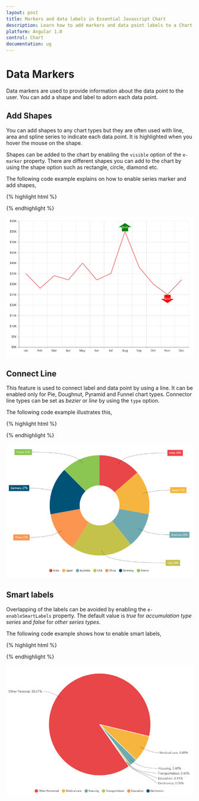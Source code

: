 ```yaml
---
layout: post
title: Markers and data labels in Essential Javascript Chart
description: Learn how to add markers and data point labels to a Chart series.
platform: Angular 1.0
control: Chart
documentation: ug
---
```


# Data Markers

Data markers are used to provide information about the data point to the user. You can add a shape and label to adorn each data point.

## Add Shapes

You can add shapes to any chart types but they are often used with line, area and spline series to indicate each data point. It is highlighted when you hover the mouse on the shape.

Shapes can be added to the chart by enabling the `visible` option of the `e-marker` property. There are different shapes you can add to the chart by using the shape option such as rectangle, circle, diamond etc.

The following code example explains on how to enable series marker and add shapes,

{% highlight html %}

<html xmlns="http://www.w3.org/1999/xhtml" lang="en" ng-app="ChartApp">
    <head>
        <title>Essential Studio for AngularJS: Chart</title>
        <!--CSS and Script file References -->
    </head>
    <body ng-controller="ChartCtrl">
         <div id="container" ej-chart>
         <e-series>
         <e-series e-marker-visible="true" e-marker-shape="diamond">
         </e-series>
         <e-series e-marker-visible="true" e-marker-shape="triangle" >
         </e-series>
         <e-series e-marker-visible="true" e-marker-shape="Hexagon">
         </e-series>
         </e-series>
         </div>
         <script>
         angular.module('ChartApp', ['ejangular'])
         .controller('ChartCtrl', function ($scope) {
             
                });
        </script>
    </body>
</html>

{% endhighlight %}

![](Data-Markers_images/Data-Markers_img1.png)



## Add image as marker

Apart from the shapes, you can also add images to mark the data point by using the `imageUrl` option.

The following code example illustrates this,

{% highlight html %}

<html xmlns="http://www.w3.org/1999/xhtml" lang="en" ng-app="ChartApp">
    <head>
        <title>Essential Studio for AngularJS: Chart</title>
        <!--CSS and Script file References -->
    </head>
    <body ng-controller="ChartCtrl">
         <div id="container" ej-chart>
         <e-series>
         <e-series e-marker-visible="true" e-marker-shape="image"
         e-marker-imageurl="sun_annotation.png" e-marker-size-height="20"
         e-marker-size-width="20">
         </e-series>
         </div>
         <script>
         angular.module('ChartApp', ['ejangular'])
         .controller('ChartCtrl', function ($scope) {
              
                });
        </script>
    </body>
</html>

{% endhighlight %}

![](Data-Markers_images/Data-Markers_img2.png)


## Add labels

Data label can be added to a chart series by enabling the `visible` property in the `dataLabel` option. The labels appear at the top of the data point, by default.

The following code example shows how to enable data label and set its horizontal and vertical text alignment. 

{% highlight html %}

<html xmlns="http://www.w3.org/1999/xhtml" lang="en" ng-app="ChartApp">
    <head>
        <title>Essential Studio for AngularJS: Chart</title>
        <!--CSS and Script file References -->
    </head>
    <body ng-controller="ChartCtrl">
         <div id="container" ej-chart>
         <e-series>
         <e-series e-marker-datalabel-visible="true" 
         e-marker-datalabel-horizontaltextalignment="center"
         e-marker-datalabel-verticaltextalignment="far">
         </e-series>
        </div>
        <script>
        angular.module('ChartApp', ['ejangular'])
        .controller('ChartCtrl', function ($scope) {
                
                });
        </script>
    </body>
</html>


{% endhighlight %}

![](Data-Markers_images/Data-Markers_img3.png)


Label content can be formatted by using the template option. Inside the template, you can add the placeholder text *"point.x"* and *"point.y"* to display corresponding data points x & y value.

You can adorn the labels with background shapes by setting *shape* option.

The following code example shows how to add background shapes and set template to data label.

{% highlight html %}


<div id="template">
<div id="left">
<img src="../images/chart/icon_investments.png"/>
</div>
<div id="right">
<div id="point">#point.y#%</div>
</div>
</div>
<html xmlns="http://www.w3.org/1999/xhtml" lang="en" ng-app="ChartApp">
    <head>
        <title>Essential Studio for AngularJS: Chart</title>
        <!--CSS and Script file References -->
    </head>
    <body ng-controller="ChartCtrl">
         <div id="container" ej-chart>
         <e-series>
         <e-series e-marker-datalabel-visible="true"
         e-marker-datalabel-template="template"></e-series>
         <e-series e-marker-datalabel-visible="true"
         e-marker-datalabel-shape="rectangle" 
         e-marker-datalabel-border-width="1"
         e-marker-datalabel-border-color="red"></e-series>
         <e-series e-marker-datalabel-visible="true"></e-series>
         </e-series>
         </div>
         <script>
         angular.module('ChartApp', ['ejangular'])
         .controller('ChartCtrl', function ($scope) {
             
                });
        </script>
    </body>
</html>
    
{% endhighlight %}

![](Data-Markers_images/Data-Markers_img4.png)


The appearance of the labels can be customized by using the `font` and `offset` options. The `offset` option is used to move the labels vertically. Also, labels can be rotated by using the `rotate` option.

The following code example shows how to rotate datalabel text and customize the font.

{% highlight html %}

<html xmlns="http://www.w3.org/1999/xhtml" lang="en" ng-app="ChartApp">
    <head>
        <title>Essential Studio for AngularJS: Chart</title>
        <!--CSS and Script file References -->
    </head>
    <body ng-controller="ChartCtrl">
         <div id="container" ej-chart>
         <e-series>
         <e-series e-marker-datalabel-visible="true"
         e-marker-datalabel-angle="30" e-marker-datalabel-offset="15"
         e-marker-datalabel-font-color="black" e-marker-datalabel-font-size="13px">
         </e-series>
         </div>
         <script>
         angular.module('ChartApp', ['ejangular'])
         .controller('ChartCtrl', function ($scope) {
               
                });
        </script>
    </body>
</html>

{% endhighlight %}

![](Data-Markers_images/Data-Markers_img5.png)


You can position the label to the top, center or bottom position of the segment by using the `textPosition` option for the chart types such as column, bar, stacked bar, stacked column, 100% stacked bar, 100% stacked column, candle and OHLC.

The following code example shows how to set textPosition to display data label in the middle of the column rectangle.

{% highlight html %}

<html xmlns="http://www.w3.org/1999/xhtml" lang="en" ng-app="ChartApp">
    <head>
        <title>Essential Studio for AngularJS: Chart</title>
        <!--CSS and Script file References -->
    </head>
    <body ng-controller="ChartCtrl">
         <div id="container" ej-chart>
         <e-series>
         <e-series e-marker-datalabel-visible="true"
         e-marker-datalabel-textposition="middle">
         </e-series>
         </div>
         <script>
         angular.module('ChartApp', ['ejangular'])
         .controller('ChartCtrl', function ($scope) {
               
                });
        </script>
    </body>
</html>

{% endhighlight %}

![](Data-Markers_images/Data-Markers_img6.png)


The label can be positioned inside or outside the perimeter of the series by using the `e-labelPosition` option for the chart types such as Pie and Doughnut, .

The following code example shows how to set the *labelPosition*,

{% highlight html %}

<html xmlns="http://www.w3.org/1999/xhtml" lang="en" ng-app="ChartApp">
    <head>
        <title>Essential Studio for AngularJS: Chart</title>
        <!--CSS and Script file References -->
    </head>
    <body ng-controller="ChartCtrl">
         <div id="container" ej-chart>
         <e-series>
         <e-series e-marker-datalabel-visible="true" e-marker-datalabel-shape="rectangle"
         e-marker-datalabel-font-color="white" e-type="doughnut" e-labelPosition="outside" 
         e-datasource="dataSource" e-xname="x" e-yname="y" e-textmappingname="text">
         </e-series>
         </div>
         <script>
         var chartData= [{ x: 'India', y: 24, text: 'India 24%' },
                        { x: 'Japan', y: 25, text: 'Japan 25%' },
                        { x: 'Australia', y: 20, text: 'Australia 20%' },
                        { x: 'USA', y: 35, text: 'USA 35%' },
                        { x: 'China', y: 23, text: 'China 23%' },
                        { x: 'Germany', y: 27, text: 'Germany 27%' },
                        { x: 'France', y: 22, text: 'France 22%' }];
         angular.module('ChartApp', ['ejangular'])
         .controller('ChartCtrl', function ($scope) {
                    $scope.dataSource=chartData;
              
                });
        </script>
    </body>
</html>

{% endhighlight %} 

![](Data-Markers_images/Data-Markers_img7.png)


The following screenshot displays the labels when the `e-labelPosition` is set as *inside* position.

![](Data-Markers_images/Data-Markers_img8.png)


The following screenshot displays the labels when the `e-labelPosition` is set as *outsideExtended* position.

![](Data-Markers_images/Data-Markers_img9.png)


The label can be wrapped for pie, doughnut, funnel, and pyramid series by setting the enableWrap property. 

{% highlight html %} 

<html xmlns="http://www.w3.org/1999/xhtml" lang="en" ng-app="ChartApp">
    <head>
        <title>Essential Studio for AngularJS: Chart</title>
        <!--CSS and Script file References -->
    </head>
    <body ng-controller="ChartCtrl">
         <div id="container" ej-chart>
         <e-series>
         <e-series e-marker-datalabel-visible="true"
         e-marker-datalabel-enablewrap="true" 
         e-marker-datalabel-maximumlabelwidth="32">
         </e-series>
        </div>
        <script>
        angular.module('ChartApp', ['ejangular'])
        .controller('ChartCtrl', function ($scope) {
                                  
                });
        </script>
    </body>
</html>

{% endhighlight %} 

![](Data-Markers_images/Data-Markers_img13.png)


## Customize specific points

By using the ejChart, you can also customize the individual/specific markers with different colors, shapes and also with different images.

There are two ways to achieve this based on how the data is fed to the series.

When the data is provided by using the `e-points` option, you can add marker for each data point or specific point by using the `e-marker` option as illustrated in the following code example.

{% highlight html %}

<html xmlns="http://www.w3.org/1999/xhtml" lang="en" ng-app="ChartApp">
    <head>
        <title>Essential Studio for AngularJS: Chart</title>
        <!--CSS and Script file References -->
    </head>
    <body ng-controller="ChartCtrl">
        <div id="container" ej-chart >
        <e-series>
        <e-series>
        <e-points>
        <e-points e-x="Jan" e-y="35"></e-points>
        <e-points e-x="Feb" e-y="28"></e-points>
        <e-points e-x="Mar" e-y="34"></e-points>
        <e-points e-x="Apr" e-y="32"></e-points>
        <e-points e-x="May" e-y="40"></e-points>
        <e-points e-x="Jun" e-y="33"></e-points>
        <e-points e-x="Jul" e-y="35"></e-points>
        <e-points e-x="Aug" e-y="55" e-marker-datalabel-visible="true"
        e-marker-datalabel-offset="-10"
        e-marker-datalabel-shape="upArrow" e-marker-datalabel-font-color="white"
        e-marker-datalabel-font-size="11px" e-marker-datalabel-margin-left="15"
        e-marker-datalabel-margin-right="15" e-marker-datalabel-margin-top="10"
        e-marker-datalabel-margin-bottom="10" e-marker-datalabel-fill="green" ></e-points>
        <e-points e-x="Sep" e-y="38"></e-points>
        <e-points e-x="Oct" e-y="30"></e-points>
        <e-points e-x="Nov" e-y="25" e-marker-datalabel-visible="true"
        e-marker-datalabel-offset="-22" e-marker-datalabel-verticaltextalignment="near"
        e-marker-datalabel-shape="downArrow" e-marker-datalabel-font-color="white"
        e-marker-datalabel-font-size="11px" e-marker-datalabel-margin-left="15"
        e-marker-datalabel-margin-right="15" e-marker-datalabel-margin-top="10"
        e-marker-datalabel-margin-bottom="10" e-marker-datalabel-fill="red"></e-points>
        <e-points e-x="Dec" e-y="32"></e-points>        
        </e-points>
        </e-series>
        </e-series>
        </div>
        <script>
        angular.module('ChartApp', ['ejangular'])
        .controller('ChartCtrl', function ($scope) {        
                              
                   });
        </script>
    </body>
</html>

 {% endhighlight %}

![](Data-Markers_images/Data-Markers_img10.png)

When the data is bound to the series by using the `e-dataSource` option, you can customize the points in the `e-seriesrendering` event as illustrated in the following code example,

{% highlight html %}
    <head>
        <title>Essential Studio for AngularJS: Chart</title>
        <!--CSS and Script file References -->
    </head>
    <body ng-controller="ChartCtrl">
         <div id="container" ej-chart e-seriesrendering=seriesrender>
         <e-series>
         <e-series e-marker-datalabel-visible="true"  e-datasource="dataSource" e-xname="month" 
         e-yname="sales">
         </e-series>
         </div>
         <script>
         angular.module('ChartApp', ['ejangular'])
         .controller('ChartCtrl', function ($scope) {
                    $scope.dataSource=chartData;
                    $scope.seriesrender="seriesrender";
                   });
         function seriesRender(sender)
            {
	                   //Enable and customize the dataLabel for a point using event
               sender.data.series.points[7].marker = {
               dataLabel: {
                    visible: true,
                    offset: -10,
                    shape: "upArrow", font: { color: "white", size: '11px' },
                    margin: { left: 15, right: 15, top: 10, bottom: 10 },                    
                    fill: "green"
               }};
               sender.data.series.points[10].marker = {
                 //Enable and customize the dataLabel for a point using event
               dataLabel: {
                        visible: true,
                        offset: -22,
                        verticalTextAlignment: 'near',
                        shape: "downArrow", font: { color: "white", size: '11px' },
                        margin: { left: 15, right: 15, top: 10, bottom: 10 },                    
                        fill: "red"
               }};
        }
        </script>
    </body>
</html>

{% endhighlight %}

![](Data-Markers_images/Data-Markers_img10.png)


## Connect Line

This feature is used to connect label and data point by using a line. It can be enabled only for Pie, Doughnut, Pyramid and Funnel chart types. Connector line types can be set as *bezier* or *line* by using the `type` option.

 The following code example illustrates this,

{% highlight html %}

<html xmlns="http://www.w3.org/1999/xhtml" lang="en" ng-app="ChartApp">
    <head>
        <title>Essential Studio for AngularJS: Chart</title>
        <!--CSS and Script file References -->
    </head>
    <body ng-controller="ChartCtrl">
         <div id="container" ej-chart>
         <e-series>
         <e-series e-marker-datalabel-visible="true"
         e-marker-datalabel-connectorline-type="bezier"
         e-marker-datalabel-color="black"
         e-labelPosition="outsideextended" >
         </e-series>
         </div>
         <script>
         angular.module('ChartApp', ['ejangular'])
         .controller('ChartCtrl', function ($scope) {
                             });
        </script>
    </body>
</html>



{% endhighlight %}

![](Data-Markers_images/Data-Markers_img11.png)


## Smart labels

Overlapping of the labels can be avoided by enabling the `e-enableSmartLabels` property. The default value is *true* for *accumulation type series* and *false* for *other series types*.

The following code example shows how to enable smart labels,

{% highlight html %}
<html xmlns="http://www.w3.org/1999/xhtml" lang="en" ng-app="ChartApp">
    <head>
        <title>Essential Studio for AngularJS: Chart</title>
        <!--CSS and Script file References -->
    </head>
    <body ng-controller="ChartCtrl">
         <div id="container" ej-chart>
         <e-series>
         <e-series e-marker-datalabel-visible="true" e-marker-datalabel-shape="none"
         e-marker-datalabel-font-size="14px" e-marker-datalabel-connectorline-type="bezier"
         e-marker-datalabel-connectorline-color="black" e-type="pie" 
         e-labelPosition="outsideextended" e-enablesmartlabels="true" 
         e-datasource="dataSource" e-xname="x" e-yname="y" 
         e-textmappingname="text">
         </e-series>
         </div>
         <script>
         var chartData= [{ x: 'Other Personnal', y: 94658, text: 'Other Personal, 88.47%' },
                             { x: 'Medical care', y: 9090, text: 'Medical care, 8.49%' },
		                     { x: 'Housing', y: 2577, text: 'Housing, 2.40%' },
                             { x: 'Transportation', y: 473, text: 'Transportation, 0.44%' },
                             { x: 'Education', y: 120, text: 'Education, 0.11%' },
                             { x: 'Electronics', y: 70, text: 'Electronics, 0.06%' }];
         angular.module('ChartApp', ['ejangular'])
         .controller('ChartCtrl', function ($scope) {
                    $scope.dataSource=chartData;
                     });
        </script>
    </body>
</html>



{% endhighlight %}

![](Data-Markers_images/Data-Markers_img12.png)


